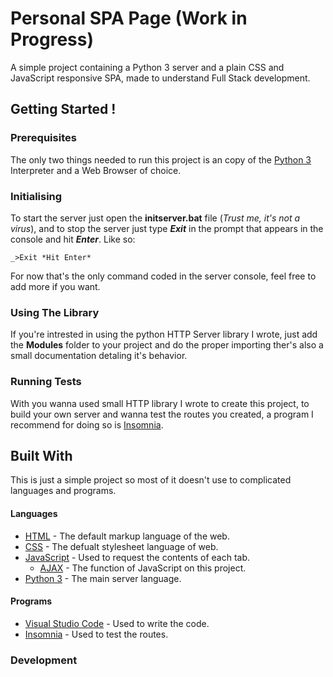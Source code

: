 # Personal SPA Page (Work in Progress)
A simple project containing a Python 3 server and a plain CSS and JavaScript responsive SPA, made to understand Full Stack development.

## Getting Started !
### Prerequisites
The only two things needed to run this project is an copy of the [Python 3](https://www.python.org/downloads/) Interpreter and a Web Browser of choice.
### Initialising
To start the server just open the **initserver.bat** file (*Trust me, it's not a virus*), and to stop the server just type **_Exit_** in the prompt that appears in the console and hit **_Enter_**. Like so:
```
_>Exit *Hit Enter*
```
For now that's the only command coded in the server console, feel free to add more if you want.
### Using The Library
If you're intrested in using the python HTTP Server library I wrote, just add the **Modules** folder to your project and do the proper importing ther's also a small documentation detaling it's behavior.

### Running Tests
With you wanna used small HTTP library I wrote to create this project, to build your own server and wanna test the routes you created, a program I recommend for doing so is [Insomnia](https://insomnia.rest/).

## Built With
This is just a simple project so most of it doesn't use to complicated languages and programs.
#### Languages
- [HTML](https://www.w3schools.com/html/) - The default markup language of the web.
- [CSS](https://developer.mozilla.org/pt-BR/docs/Web/CSS) - The defualt stylesheet language of web.
- [JavaScript](https://www.javascript.com/) - Used to request the contents of each tab.
    - [AJAX](https://www.w3schools.com/js/js_ajax_intro.asp) - The function of JavaScript on this project.
- [Python 3](https://www.python.org/downloads/) - The main server language.
#### Programs
- [Visual Studio Code](https://code.visualstudio.com/) - Used to write the code.
- [Insomnia](https://insomnia.rest/) - Used to test the routes.

### Development
